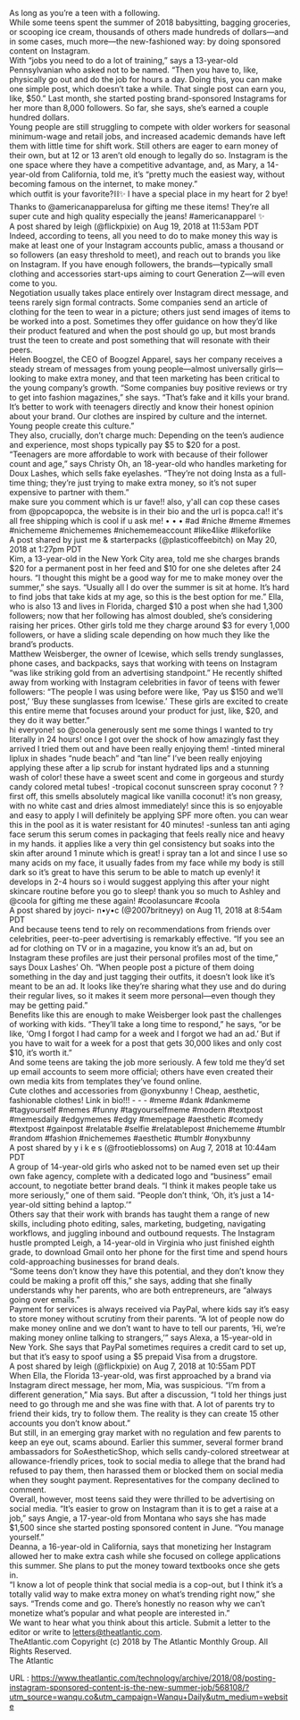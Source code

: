   As long as you’re a teen with a following.  
    While some teens spent the summer of 2018 babysitting, bagging groceries, or scooping ice cream, thousands of others made hundreds of dollars—and in some cases, much more—the new-fashioned way: by doing sponsored content on Instagram.  
    With “jobs you need to do a lot of training,” says a 13-year-old Pennsylvanian who asked not to be named. “Then you have to, like, physically go out and do the job for hours a day. Doing this, you can make one simple post, which doesn’t take a while. That single post can earn you, like, $50.” Last month, she started posting brand-sponsored Instagrams for her more than 8,000 followers. So far, she says, she’s earned a couple hundred dollars.  
    Young people are still struggling to compete with older workers for seasonal minimum-wage and retail jobs, and increased academic demands have left them with little time for shift work. Still others are eager to earn money of their own, but at 12 or 13 aren’t old enough to legally do so. Instagram is the one space where they have a competitive advantage, and, as Mary, a 14-year-old from California, told me, it’s “pretty much the easiest way, without becoming famous on the internet, to make money.”  
    which outfit is your favorite?⛓✨ I have a special place in my heart for 2 bye! Thanks to @americanapparelusa for gifting me these items! They’re all super cute and high quality especially the jeans! #americanapparel ✨  
    A post shared by  leigh (@flickpixie) on Aug 19, 2018 at 11:53am PDT  
    Indeed, according to teens, all you need to do to make money this way is make at least one of your Instagram accounts public, amass a thousand or so followers (an easy threshold to meet), and reach out to brands you like on Instagram. If you have enough followers, the brands—typically small clothing and accessories start-ups aiming to court Generation Z—will even come to you.  
    Negotiation usually takes place entirely over Instagram direct message, and teens rarely sign formal contracts. Some companies send an article of clothing for the teen to wear in a picture; others just send images of items to be worked into a post. Sometimes they offer guidance on how they’d like their product featured and when the post should go up, but most brands trust the teen to create and post something that will resonate with their peers.  
    Helen Boogzel, the CEO of Boogzel Apparel, says her company receives a steady stream of messages from young people—almost universally girls—looking to make extra money, and that teen marketing has been critical to the young company’s growth. “Some companies buy positive reviews or try to get into fashion magazines,” she says. “That’s fake and it kills your brand. It’s better to work with teenagers directly and know their honest opinion about your brand. Our clothes are inspired by culture and the internet. Young people create this culture.”  
    They also, crucially, don’t charge much: Depending on the teen’s audience and experience, most shops typically pay $5 to $20 for a post.  
    “Teenagers are more affordable to work with because of their follower count and age,” says Christy Oh, an 18-year-old who handles marketing for Doux Lashes, which sells fake eyelashes. “They’re not doing Insta as a full-time thing; they’re just trying to make extra money, so it’s not super expensive to partner with them.”  
    make sure you comment which is ur fave!! also, y'all can cop these cases from @popcapopca, the website is in their bio and the url is popca.ca!! it's all free shipping which is cool if u ask me! • • • #ad #niche #meme #memes #nichememe #nichememes #nichememeaccount #like4like #likeforlike  
    A post shared by  just me & starterpacks (@plasticoffeebitch) on May 20, 2018 at 1:27pm PDT  
    Kim, a 13-year-old in the New York City area, told me she charges brands $20 for a permanent post in her feed and $10 for one she deletes after 24 hours. “I thought this might be a good way for me to make money over the summer,” she says. “Usually all I do over the summer is sit at home. It’s hard to find jobs that take kids at my age, so this is the best option for me.” Ella, who is also 13 and lives in Florida, charged $10 a post when she had 1,300 followers; now that her following has almost doubled, she’s considering raising her prices. Other girls told me they charge around $3 for every 1,000 followers, or have a sliding scale depending on how much they like the brand’s products.  
    Matthew Weisberger, the owner of Icewise, which sells trendy sunglasses, phone cases, and backpacks, says that working with teens on Instagram “was like striking gold from an advertising standpoint.” He recently shifted away from working with Instagram celebrities in favor of teens with fewer followers: “The people I was using before were like, ‘Pay us $150 and we’ll post,’ ‘Buy these sunglasses from Icewise.’ These girls are excited to create this entire meme that focuses around your product for just, like, $20, and they do it way better.”  
    hi everyone! so @coola generously sent me some things I wanted to try literally in 24 hours! once I got over the shock of how amazingly fast they arrived I tried them out and have been really enjoying them! -tinted mineral liplux in shades “nude beach” and “tan line” I’ve been really enjoying applying these after a lip scrub for instant hydrated lips and a stunning wash of color! these have a sweet scent and come in gorgeous and sturdy candy colored metal tubes! -tropical coconut sunscreen spray coconut ? ? first off, this smells absolutely magical like vanilla coconut! it’s non greasy, with no white cast and dries almost immediately! since this is so enjoyable and easy to apply I will definitely be applying SPF more often. you can wear this in the pool as it is water resistant for 40 minutes! -sunless tan anti aging face serum this serum comes in packaging that feels really nice and heavy in my hands. it applies like a very thin gel consistency but soaks into the skin after around 1 minute which is great! i spray tan a lot and since I use so many acids on my face, it usually fades from my face while my body is still dark so it’s great to have this serum to be able to match up evenly! it develops in 2-4 hours so i would suggest applying this after your night skincare routine before you go to sleep! thank you so much to Ashley and @coola for gifting me these again! #coolasuncare #coola  
    A post shared by  joyci- n•y•c (@2007britneyy) on Aug 11, 2018 at 8:54am PDT  
    And because teens tend to rely on recommendations from friends over celebrities, peer-to-peer advertising is remarkably effective. “If you see an ad for clothing on TV or in a magazine, you know it’s an ad, but on Instagram these profiles are just their personal profiles most of the time,” says Doux Lashes’ Oh. “When people post a picture of them doing something in the day and just tagging their outfits, it doesn’t look like it’s meant to be an ad. It looks like they’re sharing what they use and do during their regular lives, so it makes it seem more personal—even though they may be getting paid.”  
    Benefits like this are enough to make Weisberger look past the challenges of working with kids. “They’ll take a long time to respond,” he says, “or be like, ‘Omg I forgot I had camp for a week and I forgot we had an ad.’ But if you have to wait for a week for a post that gets 30,000 likes and only cost $10, it’s worth it.”  
    And some teens are taking the job more seriously. A few told me they’d set up email accounts to seem more official; others have even created their own media kits from templates they’ve found online.  
    Cute clothes and accessories from @onyxbunny ! Cheap, aesthetic, fashionable clothes! Link in bio!!! - - - #meme #dank #dankmeme #tagyourself #memes #funny #tagyourselfmeme #modern #textpost #memesdaily #edgymemes #edgy #memepage #aesthetic #comedy #textpost #gainpost #relatable #selfie #relatablepost #nichememe #tumblr #random #fashion #nichememes #aesthetic #tumblr #onyxbunny  
    A post shared by  y i k e s (@frootieblossoms) on Aug 7, 2018 at 10:44am PDT  
    A group of 14-year-old girls who asked not to be named even set up their own fake agency, complete with a dedicated logo and “business” email account, to negotiate better brand deals. “I think it makes people take us more seriously,” one of them said. “People don’t think, ‘Oh, it’s just a 14-year-old sitting behind a laptop.’”  
    Others say that their work with brands has taught them a range of new skills, including photo editing, sales, marketing, budgeting, navigating workflows, and juggling inbound and outbound requests. The Instagram hustle prompted Leigh, a 14-year-old in Virginia who just finished eighth grade, to download Gmail onto her phone for the first time and spend hours cold-approaching businesses for brand deals.  
    “Some teens don’t know they have this potential, and they don’t know they could be making a profit off this,” she says, adding that she finally understands why her parents, who are both entrepreneurs, are “always going over emails.”  
    Payment for services is always received via PayPal, where kids say it’s easy to store money without scrutiny from their parents. “A lot of people now do make money online and we don’t want to have to tell our parents, ‘Hi, we’re making money online talking to strangers,’” says Alexa, a 15-year-old in New York. She says that PayPal sometimes requires a credit card to set up, but that it’s easy to spoof using a $5 prepaid Visa from a drugstore.  
    A post shared by leigh (@flickpixie) on Aug 7, 2018 at 10:55am PDT  
    When Ella, the Florida 13-year-old, was first approached by a brand via Instagram direct message, her mom, Mia, was suspicious. “I’m from a different generation,” Mia says. But after a discussion, “I told her things just need to go through me and she was fine with that. A lot of parents try to friend their kids, try to follow them. The reality is they can create 15 other accounts you don’t know about.”  
    But still, in an emerging gray market with no regulation and few parents to keep an eye out, scams abound. Earlier this summer, several former brand ambassadors for SoAestheticShop, which sells candy-colored streetwear at allowance-friendly prices, took to social media to allege that the brand had refused to pay them, then harassed them or blocked them on social media when they sought payment. Representatives for the company declined to comment.  
    Overall, however, most teens said they were thrilled to be advertising on social media. “It’s easier to grow on Instagram than it is to get a raise at a job,” says Angie, a 17-year-old from Montana who says she has made $1,500 since she started posting sponsored content in June. “You manage yourself.”  
    Deanna, a 16-year-old in California, says that monetizing her Instagram allowed her to make extra cash while she focused on college applications this summer. She plans to put the money toward textbooks once she gets in.  
    “I know a lot of people think that social media is a cop-out, but I think it’s a totally valid way to make extra money on what’s trending right now,” she says. “Trends come and go. There’s honestly no reason why we can’t monetize what’s popular and what people are interested in.”  
    We want to hear what you think about this article. Submit a letter to the editor or write to letters@theatlantic.com.  
    TheAtlantic.com Copyright (c) 2018 by The Atlantic Monthly Group. All Rights Reserved.  
    The Atlantic   
    
  URL : https://www.theatlantic.com/technology/archive/2018/08/posting-instagram-sponsored-content-is-the-new-summer-job/568108/?utm_source=wanqu.co&utm_campaign=Wanqu+Daily&utm_medium=website